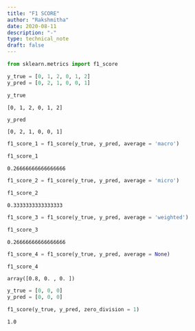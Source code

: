```yaml
---
title: "F1 SCORE"
author: "Rakshmitha"
date: 2020-08-11
description: "-"
type: technical_note
draft: false
---
```


```python
from sklearn.metrics import f1_score
```


```python
y_true = [0, 1, 2, 0, 1, 2]
y_pred = [0, 2, 1, 0, 0, 1]
```


```python
y_true
```




    [0, 1, 2, 0, 1, 2]




```python
y_pred
```




    [0, 2, 1, 0, 0, 1]




```python
f1_score_1 = f1_score(y_true, y_pred, average = 'macro')
```


```python
f1_score_1
```




    0.26666666666666666




```python
f1_score_2 = f1_score(y_true, y_pred, average = 'micro')
```


```python
f1_score_2
```




    0.3333333333333333




```python
f1_score_3 = f1_score(y_true, y_pred, average = 'weighted')
```


```python
f1_score_3
```




    0.26666666666666666




```python
f1_score_4 = f1_score(y_true, y_pred, average = None)
```


```python
f1_score_4
```




    array([0.8, 0. , 0. ])




```python
y_true = [0, 0, 0]
y_pred = [0, 0, 0]

f1_score(y_true, y_pred, zero_division = 1)
```




    1.0




```python

```
